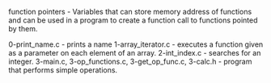 function pointers - Variables that can store memory address of functions and can be used 
		    in a program to create a function call to functions pointed by them.

0-print_name.c - prints a name
1-array_iterator.c - executes a function given as a parameter on each element of an array.
2-int_index.c -  searches for an integer.
3-main.c, 3-op_functions.c, 3-get_op_func.c, 3-calc.h - program that performs simple operations.
